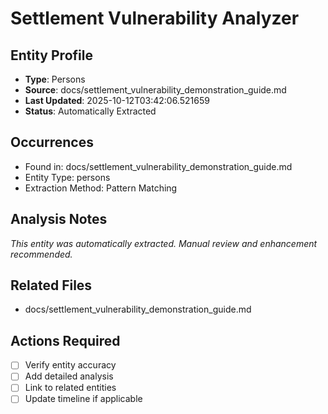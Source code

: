 # Settlement Vulnerability Analyzer

## Entity Profile
- **Type**: Persons
- **Source**: docs/settlement_vulnerability_demonstration_guide.md
- **Last Updated**: 2025-10-12T03:42:06.521659
- **Status**: Automatically Extracted

## Occurrences
- Found in: docs/settlement_vulnerability_demonstration_guide.md
- Entity Type: persons
- Extraction Method: Pattern Matching

## Analysis Notes
*This entity was automatically extracted. Manual review and enhancement recommended.*

## Related Files
- docs/settlement_vulnerability_demonstration_guide.md

## Actions Required
- [ ] Verify entity accuracy
- [ ] Add detailed analysis
- [ ] Link to related entities
- [ ] Update timeline if applicable
